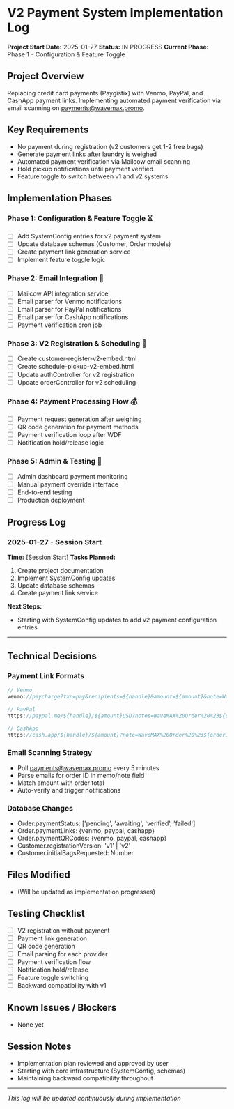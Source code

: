 # V2 Payment System Implementation Log

**Project Start Date:** 2025-01-27
**Status:** IN PROGRESS
**Current Phase:** Phase 1 - Configuration & Feature Toggle

## Project Overview
Replacing credit card payments (Paygistix) with Venmo, PayPal, and CashApp payment links. Implementing automated payment verification via email scanning on payments@wavemax.promo.

## Key Requirements
- No payment during registration (v2 customers get 1-2 free bags)
- Generate payment links after laundry is weighed
- Automated payment verification via Mailcow email scanning
- Hold pickup notifications until payment verified
- Feature toggle to switch between v1 and v2 systems

## Implementation Phases

### Phase 1: Configuration & Feature Toggle ⏳
- [ ] Add SystemConfig entries for v2 payment system
- [ ] Update database schemas (Customer, Order models)
- [ ] Create payment link generation service
- [ ] Implement feature toggle logic

### Phase 2: Email Integration 📧
- [ ] Mailcow API integration service
- [ ] Email parser for Venmo notifications
- [ ] Email parser for PayPal notifications
- [ ] Email parser for CashApp notifications
- [ ] Payment verification cron job

### Phase 3: V2 Registration & Scheduling 📝
- [ ] Create customer-register-v2-embed.html
- [ ] Create schedule-pickup-v2-embed.html
- [ ] Update authController for v2 registration
- [ ] Update orderController for v2 scheduling

### Phase 4: Payment Processing Flow 💰
- [ ] Payment request generation after weighing
- [ ] QR code generation for payment methods
- [ ] Payment verification loop after WDF
- [ ] Notification hold/release logic

### Phase 5: Admin & Testing 🎯
- [ ] Admin dashboard payment monitoring
- [ ] Manual payment override interface
- [ ] End-to-end testing
- [ ] Production deployment

## Progress Log

### 2025-01-27 - Session Start
**Time:** [Session Start]
**Tasks Planned:**
1. Create project documentation
2. Implement SystemConfig updates
3. Update database schemas
4. Create payment link service

**Next Steps:**
- Starting with SystemConfig updates to add v2 payment configuration entries

---

## Technical Decisions

### Payment Link Formats
```javascript
// Venmo
venmo://paycharge?txn=pay&recipients=${handle}&amount=${amount}&note=WaveMAX%20Order%20%23${orderId}

// PayPal
https://paypal.me/${handle}/${amount}USD?notes=WaveMAX%20Order%20%23${orderId}

// CashApp
https://cash.app/${handle}/${amount}?note=WaveMAX%20Order%20%23${orderId}
```

### Email Scanning Strategy
- Poll payments@wavemax.promo every 5 minutes
- Parse emails for order ID in memo/note field
- Match amount with order total
- Auto-verify and trigger notifications

### Database Changes
- Order.paymentStatus: ['pending', 'awaiting', 'verified', 'failed']
- Order.paymentLinks: {venmo, paypal, cashapp}
- Order.paymentQRCodes: {venmo, paypal, cashapp}
- Customer.registrationVersion: 'v1' | 'v2'
- Customer.initialBagsRequested: Number

## Files Modified
- (Will be updated as implementation progresses)

## Testing Checklist
- [ ] V2 registration without payment
- [ ] Payment link generation
- [ ] QR code generation
- [ ] Email parsing for each provider
- [ ] Payment verification flow
- [ ] Notification hold/release
- [ ] Feature toggle switching
- [ ] Backward compatibility with v1

## Known Issues / Blockers
- None yet

## Session Notes
- Implementation plan reviewed and approved by user
- Starting with core infrastructure (SystemConfig, schemas)
- Maintaining backward compatibility throughout

---

*This log will be updated continuously during implementation*